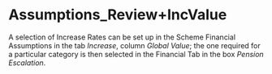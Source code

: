 # Assumptions_Review+IncValue

A selection of Increase Rates can be set up in the Scheme Financial
Assumptions in the tab _Increase_, column _Global Value_; the one
required for a particular category is then selected in the Financial Tab
in the box _Pension Escalation_.
